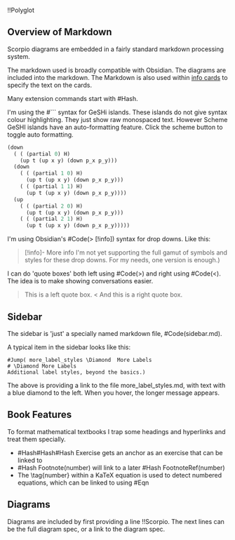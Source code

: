 !!Polyglot
## Overview of Markdown

Scorpio diagrams are embedded in a fairly standard markdown processing system. 

The markdown used is broadly compatible with Obsidian. The diagrams are included into the markdown. The Markdown is also used within [info cards](scorpio_cards) to specify the text on the cards.

Many extension commands start with #Hash.

I'm using the #``` syntax for GeSHi islands. These islands do not give syntax colour highlighting. They just show raw monospaced text. However Scheme GeSHI islands have an auto-formatting feature. Click the scheme button to toggle auto formatting.
```Scheme
(down 
  ( ( (partial 0) H) 
    (up t (up x y) (down p_x p_y))) 
  (down 
    ( ( (partial 1 0) H) 
      (up t (up x y) (down p_x p_y))) 
    ( ( (partial 1 1) H) 
      (up t (up x y) (down p_x p_y)))) 
  (up 
    ( ( (partial 2 0) H) 
      (up t (up x y) (down p_x p_y))) 
    ( ( (partial 2 1) H) 
      (up t (up x y) (down p_x p_y))))) 
```

I'm using Obsidian's #Code(> [!info]) syntax for drop downs. Like this:

> [!info]- More info
I'm not yet supporting the full gamut of symbols and styles for these drop downs. For my needs, one version is enough.)

I can do 'quote boxes' both left using #Code(>) and right using #Code(<). The idea is to make showing conversations easier.

> This is a left quote box.
< And this is a right quote box.

## Sidebar
The sidebar is 'just' a specially named markdown file, #Code(sidebar.md).

A typical item in the sidebar looks like this:
```
#Jump( more_label_styles \Diamond  More Labels
# \Diamond More Labels
Additional label styles, beyond the basics.)
```
The above is providing a link to the file more_label_styles.md, with text with a blue diamond to the left. When you hover, the longer message appears.

## Book Features
To format mathematical textbooks I trap some headings and hyperlinks and treat them specially.
* #Hash#Hash#Hash Exercise gets an anchor as an exercise that can be linked to
* #Hash Footnote(number) will link to a later #Hash FootnoteRef(number)
* The \tag{number} within a KaTeX equation is used to detect numbered equations, which can be linked to using #Eqn

## Diagrams
Diagrams are included by first providing a line !!Scorpio. The next lines can be the full diagram spec, or a link to the diagram spec.
